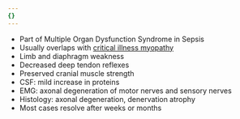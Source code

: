 ```yaml
---
{}
---
```

   
   
- Part of Multiple Organ Dysfunction Syndrome in Sepsis   
- Usually overlaps with [critical illness myopathy](/not_created.md)   
- Limb and diaphragm weakness   
- Decreased deep tendon reflexes   
- Preserved cranial muscle strength   
- CSF: mild increase in proteins   
- EMG: axonal degeneration of motor nerves and sensory nerves   
- Histology: axonal degeneration, denervation atrophy   
- Most cases resolve after weeks or months